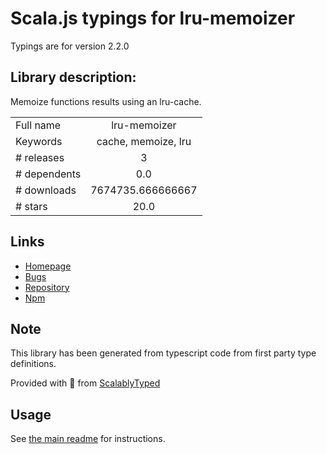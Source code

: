
# Scala.js typings for lru-memoizer

Typings are for version 2.2.0

## Library description:
Memoize functions results using an lru-cache.

|                    |                 |
| ------------------ | :-------------: |
| Full name          | lru-memoizer |
| Keywords           | cache, memoize, lru |
| # releases         | 3 |
| # dependents       | 0.0 |
| # downloads        | 7674735.666666667 |
| # stars            | 20.0 |

## Links
- [Homepage](https://github.com/jfromaniello/lru-memoizer#readme)
- [Bugs](https://github.com/jfromaniello/lru-memoizer/issues)
- [Repository](https://github.com/jfromaniello/lru-memoizer)
- [Npm](https://www.npmjs.com/package/lru-memoizer)
    


## Note
This library has been generated from typescript code from first party type definitions.

Provided with :purple_heart: from [ScalablyTyped](https://github.com/oyvindberg/ScalablyTyped)

## Usage
See [the main readme](../../readme.md) for instructions.


